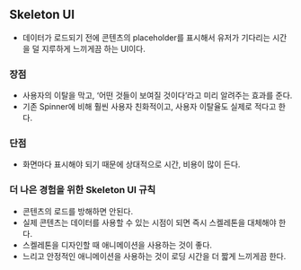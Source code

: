 ## Skeleton UI
- 데이터가 로드되기 전에 콘텐츠의 placeholder를 표시해서 유저가 기다리는 시간을 덜 지루하게 느끼게끔 하는 UI이다.

### 장점
- 사용자의 이탈을 막고, ‘어떤 것들이 보여질 것이다’라고 미리 알려주는 효과를 준다.
- 기존 Spinner에 비해 훨씬 사용자 친화적이고, 사용자 이탈율도 실제로 적다고 한다.

### 단점
- 화면마다 표시해야 되기 때문에 상대적으로 시간, 비용이 많이 든다.

### 더 나은 경험을 위한 Skeleton UI 규칙
- 콘텐츠의 로드를 방해하면 안된다.
- 실제 콘텐츠는 데이터를 사용할 수 있는 시점이 되면 즉시 스켈레톤을 대체해야 한다.
- 스켈레톤을 디자인할 때 애니메이션을 사용하는 것이 좋다.
- 느리고 안정적인 애니메이션을 사용하는 것이 로딩 시간을 더 짧게 느끼게끔 한다.
